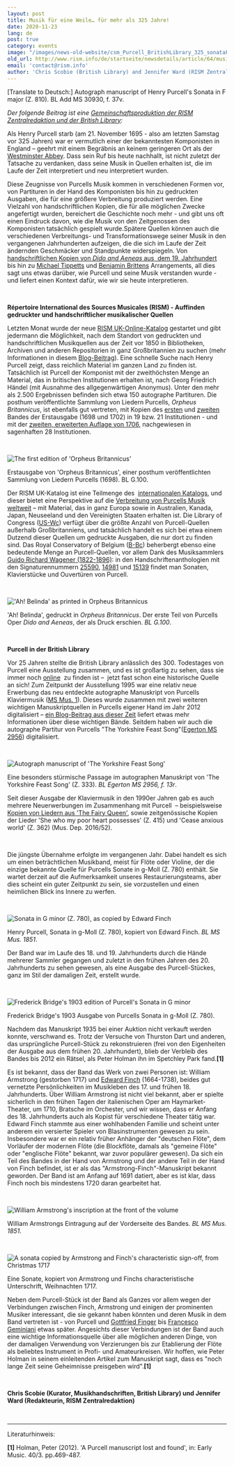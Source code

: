 ```yaml
---
layout: post
title: Musik für eine Weile… für mehr als 325 Jahre!
date: 2020-11-23
lang: de
post: true
category: events
image: "/images/news-old-website/csm_Purcell_BritishLibrary_325_sonataF_b213c91b0a.jpg"
old_url: http://www.rism.info/de/startseite/newsdetails/article/64/music-for-a-while-for-more-than-325-years.html
email: 'contact@rism.info'
author: 'Chris Scobie (British Library) and Jennifer Ward (RISM Zentralredaktion)'
---
```


[Translate to Deutsch:] Autograph manuscript of Henry Purcell's Sonata in F major (Z. 810). BL Add MS 30930, f. 37v.

_Der folgende Beitrag ist eine [Gemeinschaftsproduktion der RISM Zentralredaktion und der British Library](https://blogs.bl.uk/music/2020/11/music-for-a-while-for-more-than-325-years-a-joint-rism-british-library-blog-post-about-sources-for-p.html "Opens external link in new window"):_   
  
Als Henry Purcell starb (am 21. November 1695 - also am letzten Samstag vor 325 Jahren) war er vermutlich einer der bekanntesten Komponisten in England – geehrt mit einem Begräbnis an keinem geringeren Ort als der [Westminster Abbey](https://www.westminster-abbey.org/abbey-commemorations/commemorations/henry-purcell-family "Opens external link in new window"). Dass sein Ruf bis heute nachhallt, ist nicht zuletzt der Tatsache zu verdanken, dass seine Musik in Quellen erhalten ist, die im Laufe der Zeit interpretiert und neu interpretiert wurden.

Diese Zeugnisse von Purcells Musik kommen in verschiedenen Formen vor, von Partituren in der Hand des Komponisten bis hin zu gedruckten Ausgaben, die für eine größere Verbreitung produziert werden. Eine Vielzahl von handschriftlichen Kopien, die für alle möglichen Zwecke angefertigt wurden, bereichert die Geschichte noch mehr - und gibt uns oft einen Eindruck davon, wie die Musik von den Zeitgenossen des Komponisten tatsächlich gespielt wurde.Spätere Quellen können auch die verschiedenen Verbreitungs- und Transformationswege seiner Musik in den vergangenen Jahrhunderten aufzeigen, die die sich im Laufe der Zeit ändernden Geschmäcker und Standpunkte widerspiegeln. Von [handschriftlichen Kopien von _Dido and Aeneas_ aus&nbsp; dem 19. Jahrhundert](http://searcharchives.bl.uk/IAMS_VU2:IAMS040-002023580?_ga=2.68060370.276423528.1606126346-1021810909.1602762589 "Opens external link in new window") bis hin zu [Michael Tippetts](https://www.youtube.com/watch?v=5AIqH7Atr2w "Opens external link in new window") und [Benjamin Brittens](https://www.bl.uk/manuscripts/FullDisplay.aspx?ref=Add_MS_60626&_ga=2.238461891.276423528.1606126346-1021810909.1602762589 "Opens external link in new window") Arrangements, all dies sagt uns etwas darüber, wie Purcell und seine Musik verstanden wurde - und liefert einen Kontext dafür, wie wir sie heute interpretieren.

&nbsp;

**Répertoire International des Sources Musicales (RISM) - Auffinden gedruckter und handschriftlicher musikalischer Quellen**

Letzten Monat wurde der neue [RISM UK-Online-Katalog](http://uk.rism-ch.org/catalog "Opens external link in new window") gestartet und gibt jedermann die Möglichkeit, nach dem Standort von gedruckten und handschriftlichen Musikquellen aus der Zeit vor 1850 in Bibliotheken, Archiven und anderen Repositorien in ganz Großbritannien zu suchen (mehr Informationen in diesem [Blog-Beitrag](https://blogs.bl.uk/music/2020/10/announcing-the-new-rism-uk-catalogue.html "Opens external link in new window")). Eine schnelle Suche nach Henry Purcell zeigt, dass reichlich Material im ganzen Land zu finden ist. Tatsächlich ist Purcell der Komponist mit der zweithöchsten Menge an Material, das in britischen Institutionen erhalten ist, nach Georg Friedrich Händel (mit Ausnahme des allgegenwärtigen Anonymus). Unter den mehr als 2.500 Ergebnissen befinden sich etwa 150 autographe Partituren. Die posthum veröffentlichte Sammlung von Liedern Purcells, _Orpheus Britannicus_, ist ebenfalls gut vertreten, mit Kopien des [ersten](http://uk.rism-ch.org/catalog/990053208 "Opens external link in new window") und [zweiten](http://uk.rism-ch.org/catalog/990053212 "Opens external link in new window") Bandes der Erstausgabe (1698 und 1702) in 19 bzw. 21 Institutionen - und mit der [zweiten, erweiterten Auflage von 1706,](http://uk.rism-ch.org/catalog/990053209 "Opens external link in new window") nachgewiesen in sagenhaften 28 Institutionen.

&nbsp;

 ![The first edition of 'Orpheus Britannicus'](/images/news-old-website/Purcell_BritishLibrary_325_Orpheus1st.jpg)

Erstausgabe von 'Orpheus Britannicus', einer posthum veröffentlichten Sammlung von Liedern Purcells (1698). BL G.100.

Der RISM UK-Katalog ist eine Teilmenge des&nbsp; [internationalen Katalogs](https://opac.rism.info/ "Opens external link in new window"), und dieser bietet eine Perspektive auf die [Verbreitung von Purcells Musik weltweit](https://opac.rism.info/search?View=rism&author=purcell+henry "Opens external link in new window") – mit Material, das in ganz Europa sowie in Australien, Kanada, Japan, Neuseeland und den Vereinigten Staaten erhalten ist. Die Library of Congress ([US-Wc](https://opac.rism.info/search?View=rism&author=purcell+henry&siglum=US-Wc&Language=en "Opens external link in new window")) verfügt über die größte Anzahl von Purcell-Quellen außerhalb Großbritanniens, und tatsächlich handelt es sich bei etwa einem Dutzend dieser Quellen um gedruckte Ausgaben, die nur dort zu finden sind. Das Royal Conservatory of Belgium ([B-Bc](https://opac.rism.info/search?View=rism&author=purcell+henry&siglum=B-Bc&Language=en "Opens external link in new window")) beherbergt ebenso eine bedeutende Menge an Purcell-Quellen, vor allem Dank des Musiksammlers [Guido Richard Wagener (1822-1896)](http://www.conservatoire.be/en/library/collections-en/fonds-guido-richard-wageber-collection/ "Opens external link in new window"): in den Handschriftenanthologien mit den Signaturennummern [25590](https://opac.rism.info/search?id=704002332&View=rism "Opens external link in new window"), [14981](https://opac.rism.info/search?id=704002420&View=rism "Opens external link in new window") und [15139](https://opac.rism.info/search?id=702001169&View=rism "Opens external link in new window") findet man Sonaten, Klavierstücke und Ouvertüren von Purcell.

&nbsp;

 !['Ah! Belinda' as printed in Orpheus Britannicus](/images/news-old-website/Purcell_BritishLibrary_325_Belinda.jpg)

'Ah! Belinda', gedruckt in _Orpheus Britannicus_. Der erste Teil von Purcells Oper _Dido and Aeneas_, der als Druck erschien. _BL G.100_.

&nbsp;

**Purcell in der British Library**

Vor 25 Jahren stellte die British Library anlässlich des 300. Todestages von Purcell eine Ausstellung zusammen, und es ist großartig zu sehen, dass sie immer noch [online](https://www.bl.uk/onlinegallery/features/purcell.html?_ga=2.241657281.276423528.1606126346-1021810909.1602762589 "Opens external link in new window")&nbsp; zu finden ist –&nbsp; jetzt fast schon eine historische Quelle an sich! Zum Zeitpunkt der Ausstellung 1995 war eine relativ neue Erwerbung das neu entdeckte autographe Manuskript von Purcells Klaviermusik ([MS Mus. 1](https://www.bl.uk/eblj/1995articles/pdf/article11.pdf?_ga=2.241657281.276423528.1606126346-1021810909.1602762589 "Opens external link in new window")). Dieses wurde zusammen mit zwei weiteren wichtigen Manuskriptquellen in Purcells eigener Hand im Jahr 2012 digitalisiert – [ein Blog-Beitrag aus dieser Zeit](https://blogs.bl.uk/music/2012/06/purcell_digitised.html "Opens external link in new window") liefert etwas mehr Informationen über diese wichtigen Bände. Seitdem haben wir auch die autographe Partitur von Purcells "The Yorkshire Feast Song"([Egerton MS 2956](https://www.bl.uk/manuscripts/FullDisplay.aspx?ref=Egerton_MS_2956&_ga=2.241657281.276423528.1606126346-1021810909.1602762589 "Opens external link in new window")) digitalisiert.

&nbsp;

 ![Autograph manuscript of 'The Yorkshire Feast Song'](/images/news-old-website/Purcell_BritishLibrary_325_Yorkshire.jpg)

Eine besonders stürmische Passage im autographen Manuskript von 'The Yorkshire Feast Song' (Z. 333). _BL Egerton MS 2956, f. 13r_.

Seit dieser Ausgabe der Klaviermusik in den 1990er Jahren gab es auch mehrere Neuerwerbungen im Zusammenhang mit Purcell&nbsp; – beispielsweise [Kopien von Liedern aus 'The Fairy Queen'](http://searcharchives.bl.uk/IAMS_VU2:IAMS032-001947129?_ga=2.242066497.276423528.1606126346-1021810909.1602762589 "Opens external link in new window"), sowie zeitgenössische Kopien der Lieder 'She who my poor heart possesses' (Z. 415) und 'Cease anxious world' (Z. 362) (Mus. Dep. 2016/52).

&nbsp;

Die jüngste Übernahme erfolgte im vergangenen Jahr. Dabei handelt es sich um einen beträchtlichen Musikband, meist für Flöte oder Violine, der die einzige bekannte Quelle für Purcells Sonate in g-Moll (Z. 780) enthält. Sie wartet derzeit auf die Aufmerksamkeit unseres Restaurierungsteams, aber dies scheint ein guter Zeitpunkt zu sein, sie vorzustellen und einen heimlichen Blick ins Innere zu werfen.

&nbsp;

 ![Sonata in G minor (Z. 780), as copied by Edward Finch](/images/news-old-website/Purcell_BritishLibrary_325_SonataFinch.jpg)

Henry Purcell, Sonata in g-Moll (Z. 780), kopiert von Edward Finch. _BL MS Mus. 1851_.

Der Band war im Laufe des 18. und 19. Jahrhunderts durch die Hände mehrerer Sammler gegangen und zuletzt in den frühen Jahren des 20. Jahrhunderts zu sehen gewesen, als eine Ausgabe des Purcell-Stückes, ganz im Stil der damaligen Zeit, erstellt wurde.

&nbsp;

 ![Frederick Bridge's 1903 edition of Purcell's Sonata in G minor](/images/news-old-website/Purcell_BritishLibrary_325_SonataBridge.jpg)

Frederick Bridge's 1903 Ausgabe von Purcells Sonata in g-Moll (Z. 780).

Nachdem das Manuskript 1935 bei einer Auktion nicht verkauft werden konnte, verschwand es. Trotz der Versuche von Thurston Dart und anderen, das ursprüngliche Purcell-Stück zu rekonstruieren (frei von den Eigenheiten der Ausgabe aus dem frühen 20. Jahrhundert), blieb der Verbleib des Bandes bis 2012 ein Rätsel, als Peter Holman ihn im Spetchley Park fand.**[1]**

Es ist bekannt, dass der Band das Werk von zwei Personen ist: William Armstrong (gestorben 1717) und [Edward Finch](https://en.wikipedia.org/wiki/Edward_Finch_(composer) "Opens external link in new window") (1664-1738), beides gut vernetzte Persönlichkeiten im Musikleben des 17. und frühen 18. Jahrhunderts. Über William Armstrong ist nicht viel bekannt, aber er spielte sicherlich in den frühen Tagen der italienischen Oper am Haymarket-Theater, um 1710, Bratsche im Orchester, und wir wissen, dass er Anfang des 18. Jahrhunderts auch als Kopist für verschiedene Theater tätig war. Edward Finch stammte aus einer wohlhabenden Familie und scheint unter anderem ein versierter Spieler von Blasinstrumenten gewesen zu sein. Insbesondere war er ein relativ früher Anhänger der "deutschen Flöte", dem Vorläufer der modernen Flöte (die Blockflöte, damals als "gemeine Flöte" oder "englische Flöte" bekannt, war zuvor populärer gewesen). Da sich ein Teil des Bandes in der Hand von Armstrong und der andere Teil in der Hand von Finch befindet, ist er als das "Armstrong-Finch"-Manuskript bekannt geworden. Der Band ist am Anfang auf 1691 datiert, aber es ist klar, dass Finch noch bis mindestens 1720 daran gearbeitet hat.

&nbsp;

 ![William Armstrong's inscription at the front of the volume](/images/news-old-website/Purcell_BritishLibrary_325_Armstrong.jpg)

William Armstrongs Eintragung auf der Vorderseite des Bandes. _BL MS Mus. 1851_.

&nbsp;

 ![A sonata copied by Armstrong and Finch's characteristic sign-off, from Christmas 1717](/images/news-old-website/Purcell_BritishLibrary_325_SonataArmstrongFinch1.jpg)

Eine Sonate, kopiert von Armstrong und Finchs characteristische Unterschrift, Weihnachten 1717.

Neben dem Purcell-Stück ist der Band als Ganzes vor allem wegen der Verbindungen zwischen Finch, Armstrong und einigen der prominenten Musiker interessant, die sie gekannt haben könnten und deren Musik in dem Band vertreten ist - von Purcell und [Gottfried Finger](https://en.wikipedia.org/wiki/Gottfried_Finger "Opens external link in new window") bis [Francesco Geminiani](https://en.wikipedia.org/wiki/Francesco_Geminiani "Opens external link in new window") etwas später. Angesichts dieser Verbindungen ist der Band auch eine wichtige Informationsquelle über alle möglichen anderen Dinge, von der damaligen Verwendung von Verzierungen bis zur Etablierung der Flöte als beliebtes Instrument in Profi- und Amateurkreisen. Wir hoffen, wie Peter Holman in seinem einleitenden Artikel zum Manuskript sagt, dass es "noch lange Zeit seine Geheimnisse preisgeben wird".**[1]**

&nbsp;

**Chris Scobie (Kurator, Musikhandschriften, British Library) und Jennifer Ward (Redakteurin, RISM Zentralredaktion)**

&nbsp;

-----

Literaturhinweis:

**[1]** Holman, Peter (2012). 'A Purcell manuscript lost and found', in: Early Music. 40/3. pp.469-487.

&nbsp;

